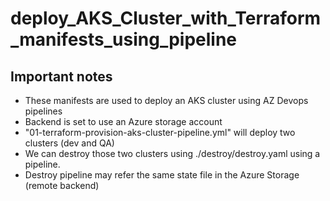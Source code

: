 # deploy_AKS_Cluster_with_Terraform_manifests_using_pipeline

## Important notes

- These manifests are used to deploy an AKS cluster using AZ Devops pipelines
- Backend is set to use an Azure storage account
- "01-terraform-provision-aks-cluster-pipeline.yml" will deploy two clusters (dev and QA)
- We can destroy those two clusters using ./destroy/destroy.yaml using a pipeline.
- Destroy pipeline may refer the same state file in the Azure Storage (remote backend)
